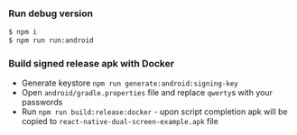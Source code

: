 ### Run debug version
```bash
$ npm i
$ npm run run:android
```

### Build signed release apk with Docker
- Generate keystore `npm run generate:android:signing-key`
- Open `android/gradle.properties` file and replace `qwerty`s with your passwords
- Run `npm run build:release:docker` - upon script completion apk will be copied to `react-native-dual-screen-example.apk` file
